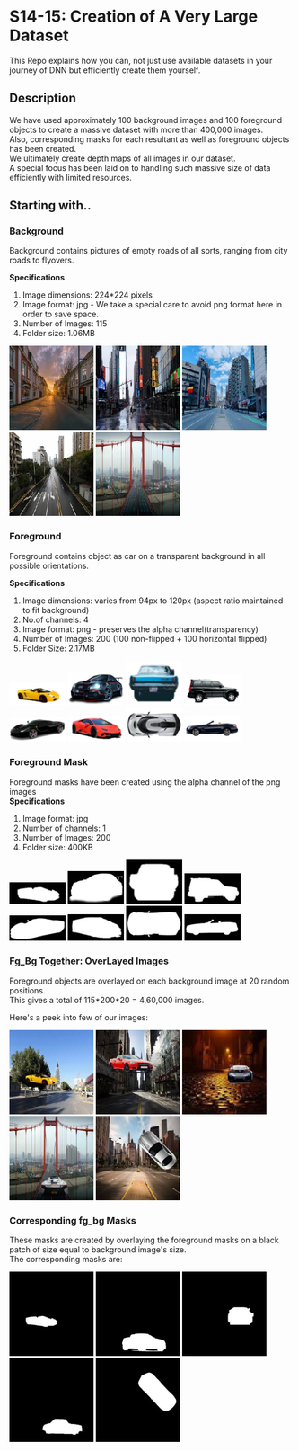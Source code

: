 # S14-15: Creation of A Very Large Dataset

This Repo explains how you can, not just use available datasets in your journey of DNN but efficiently create them yourself.

## Description  
We have used approximately 100 background images and 100 foreground objects to create a massive dataset with more than 400,000 images.  
Also, corresponding masks for each resultant as well as foreground objects has been created.  
We ultimately create depth maps of all images in our dataset.  
A special focus has been laid on to handling such massive size of data efficiently with limited resources.

## Starting with..
### Background  
Background contains pictures of empty roads of all sorts, ranging from city roads to flyovers. 

<b>Specifications</b>  
1. Image dimensions: 224\*224 pixels  
2. Image format: jpg - We take a special care to avoid png format here in order to save space.  
3. Number of Images: 115  
4. Folder size: 1.06MB

<p float="left">
  <img src="/background/S_50.jpg" width="150" />
  <img src="/background/S_3.jpg" width="150" /> 
  <img src="/background/S_73.jpg" width="150" />
  <img src="/background/S_102.jpg" width="150" />
  <img src="/background/S_57.jpg" width="150" />
</p>

### Foreground  
Foreground contains object as car on a transparent background in all possible orientations.  

<b>Specifications</b>  
1. Image dimensions: varies from 94px to 120px (aspect ratio maintained to fit background)
2. No.of channels: 4
3. Image format: png - preserves the alpha channel(transparency)
4. Number of Images: 200 (100 non-flipped + 100 horizontal flipped)
5. Folder Size: 2.17MB

<p float="left">
  <img src="/foreground/Car_0.png" width="100" />
  <img src="/foreground/Car_73.png" width="100" /> 
  <img src="/foreground/Car_23.png" width="100" />
  <img src="/foreground/Car_186.png" width="100" />
  <img src="/foreground/Car_75.png" width="100" />
  <img src="/foreground/Car_19.png" width="100" />
  <img src="/foreground/Car_70.png" width="100" />
  <img src="/foreground/Car_83.png" width="100" />
</p>  

### Foreground Mask
Foreground masks have been created using the alpha channel of the png images  
<b>Specifications</b>
1. Image format: jpg
2. Number of channels: 1
3. Number of Images: 200
4. Folder size: 400KB  

<p float="left">
  <img src="/fg_mask/Car_0_mask.jpg" width="100" />
  <img src="/fg_mask/Car_73_mask.jpg" width="100" />
  <img src="/fg_mask/Car_23_mask.jpg" width="100" />
  <img src="/fg_mask/Car_186_mask.jpg" width="100" />
  <img src="/fg_mask/Car_75_mask.jpg" width="100" />
  <img src="/fg_mask/Car_19_mask.jpg" width="100" />
  <img src="/fg_mask/Car_70_mask.jpg" width="100" />
  <img src="/fg_mask/Car_83_mask.jpg" width="100" />
</p>  

### Fg_Bg Together: OverLayed Images  
Foreground objects are overlayed on each background image at 20 random positions.  
This gives a total of 115\*200\*20 = 4,60,000 images.  

Here's a peek into few of our images:  

<p float="left">
  <img src="/fg_bg/P_1.jpg" width="150" />
  <img src="/fg_bg/P_172126.jpg" width="150" />
  <img src="/fg_bg/P_100071.jpg" width="150" />
  <img src="/fg_bg/P_148576.jpg" width="150" />
  <img src="/fg_bg/P_156303.jpg" width="150" />
</p>

### Corresponding fg_bg Masks  
These masks are created by overlaying the foreground masks on a black patch of size equal to background image's size.  
The corresponding masks are:  

<p float="left">
  <img src="/fg_bg_mask/mask_1.jpg" width="150" />
  <img src="/fg_bg_mask/mask_170203.jpg" width="150" />
  <img src="/fg_bg_mask/mask_100071.jpg" width="150" />
  <img src="/fg_bg_mask/mask_289786.jpg" width="150" />
  <img src="/fg_bg_mask/mask_156303.jpg" width="150" />
</p>
